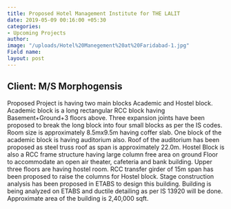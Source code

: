 ```yaml
---
title: Proposed Hotel Management Institute for THE LALIT
date: 2019-05-09 00:16:00 +05:30
categories:
- Upcoming Projects
author: 
image: "/uploads/Hotel%20Manegement%20at%20Faridabad-1.jpg"
Field name: 
layout: post
---
```


## Client: M/S Morphogensis  

Proposed Project is having two main blocks Academic and Hostel block.
Academic block is a long rectangular RCC block having Basement+Ground+3 floors above. Three expansion joints have been proposed to break the long block into four small blocks as per the IS codes. Room size is approximately 8.5mx9.5m having coffer slab. One block of the academic block is having auditorium also. Roof of the auditorium has been proposed as steel truss roof as span is approximately 22.0m.
 Hostel Block is also a RCC frame structure having large column free area on ground Floor to accommodate an open air theater, cafeteria and bank building. Upper three floors are having hostel room. RCC transfer girder of 15m span has been proposed to raise the columns for Hostel block. Stage construction analysis has been proposed in ETABS to design this building. Building is being analyzed on ETABS  and ductile detailing as per IS 13920 will be done. Approximate area of the building is 2,40,000 sqft. 
